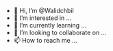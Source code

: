 - 👋 Hi, I’m @Walidchbil
- 👀 I’m interested in ...
- 🌱 I’m currently learning ...
- 💞️ I’m looking to collaborate on ...
- 📫 How to reach me ...

<!---
Walidchbil/Walidchbil is a ✨ special ✨ repository because its `README.md` (this file) appears on your GitHub profile.
You can click the Preview link to take a look at your changes.
--->
